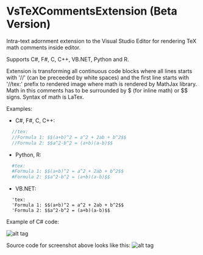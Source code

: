 # VsTeXCommentsExtension (Beta Version)

Intra-text adornment extension to the Visual Studio Editor for rendering TeX math comments inside editor.

Supports C#, F#, C, C++, VB.NET, Python and R.

Extension is transforming all continuous code blocks where all lines starts with '//' (can be preceeded by white spaces) and the first line starts with '//tex:' prefix to rendered image where math is rendered by MathJax library. Math in this comments has to be surrounded by $ (for inline math) or $$ signs. Syntax of math is LaTex.

Examples:
- C#, F#, C, C++:
```C#
  //tex:
  //Formula 1: $$(a+b)^2 = a^2 + 2ab + b^2$$
  //Formula 2: $$a^2-b^2 = (a+b)(a-b)$$
```
- Python, R:
```Python
  #tex:
  #Formula 1: $$(a+b)^2 = a^2 + 2ab + b^2$$
  #Formula 2: $$a^2-b^2 = (a+b)(a-b)$$
```
- VB.NET:
```VB
  'tex:
  'Formula 1: $$(a+b)^2 = a^2 + 2ab + b^2$$
  'Formula 2: $$a^2-b^2 = (a+b)(a-b)$$
```

Example of C# code:

![alt tag](https://github.com/kindermannhubert/VsTeXCommentsExtension/blob/master/Screenshot1.png)

Source code for screenshot above looks like this:
![alt tag](https://github.com/kindermannhubert/VsTeXCommentsExtension/blob/master/Screenshot2.png)
